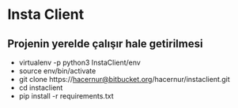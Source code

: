 # Insta Client #

## **Projenin yerelde çalışır hale getirilmesi**

* virtualenv -p python3 InstaClient/env
* source env/bin/activate
* git clone https://hacernur@bitbucket.org/hacernur/instaclient.git
* cd instaclient
* pip install -r requirements.txt

